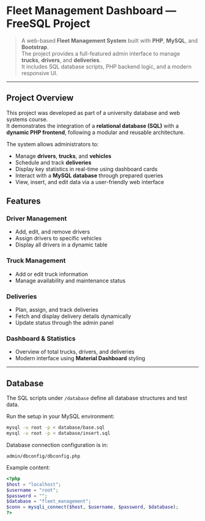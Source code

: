 # Fleet Management Dashboard — FreeSQL Project

> A web-based **Fleet Management System** built with **PHP**, **MySQL**, and **Bootstrap**.  
> The project provides a full-featured admin interface to manage **trucks**, **drivers**, and **deliveries**.  
> It includes SQL database scripts, PHP backend logic, and a modern responsive UI.

---

## Project Overview

This project was developed as part of a university database and web systems course.  
It demonstrates the integration of a **relational database (SQL)** with a **dynamic PHP frontend**, following a modular and reusable architecture.

The system allows administrators to:

- Manage **drivers**, **trucks**, and **vehicles**
- Schedule and track **deliveries**
- Display key statistics in real-time using dashboard cards
- Interact with a **MySQL database** through prepared queries
- View, insert, and edit data via a user-friendly web interface

## Features

###  Driver Management
- Add, edit, and remove drivers
- Assign drivers to specific vehicles
- Display all drivers in a dynamic table

### Truck Management
- Add or edit truck information
- Manage availability and maintenance status

### Deliveries
- Plan, assign, and track deliveries
- Fetch and display delivery details dynamically
- Update status through the admin panel

### Dashboard & Statistics
- Overview of total trucks, drivers, and deliveries
- Modern interface using **Material Dashboard** styling

---

## Database

The SQL scripts under `/database` define all database structures and test data.

Run the setup in your MySQL environment:
```bash
mysql -u root -p < database/base.sql
mysql -u root -p < database/insert.sql
```

Database connection configuration is in:
```
admin/dbconfig/dbconfig.php
```

Example content:
```php
<?php
$host = "localhost";
$username = "root";
$password = "";
$database = "fleet_management";
$conn = mysqli_connect($host, $username, $password, $database);
?>
```

